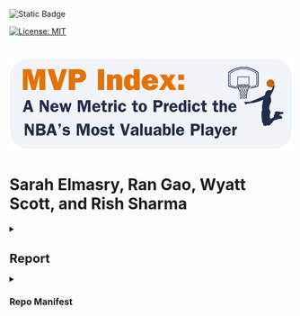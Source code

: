 ![Static Badge](https://img.shields.io/badge/Repo_Status%3A-Work_in_Progress-blue?style=flat&logo=data%3Aimage%2Fpng%3Bbase64%2CiVBORw0KGgoAAAANSUhEUgAAAC0AAAAiCAMAAAD8kqB9AAAClFBMVEUAAAD%2F%2F%2F%2FBYzTCysr2WxvyQRLnSibjUy3VZSLbQyvSjHHIjEX5%2F%2F%2F5%2B%2FvIz9D8%2F%2F%2F4WhryWRz3QBHxUR7ySh%2FxbBjsTiHwbxnnTCXVQiz96eTg4N%2Fd3dzL0tH0XDPFzc32SRv0UB%2F3WRr4XRn1SR32VBv1Uhz0TB71URz0QBDySh3%2FYAP4ZxT1YxnwXRz0ZxnvTh7vVR7yPhDxQhfrTB%2FcVCLfRSzUUCfdPCbLciPQOjLu8fHc5OXn5eT85uHj4uHY19bKt6%2F3WBv2Uhv0WS%2F1TSDyWjT0Sx33XBr3Vhv0Vxz3XRr3Xhr1Uhv0Ux30SRv0Whv3Yhn2Xhr0UhzzPg%2F2RBb0Tx7zPg%2FzPg7zUR33YxjyTh%2F7XgL6WQDxTh%2FwVB%2F3Pw%2FzPA3wTh7zYRv1aBntTCDxXhzrTx%2FwSh7oYCDxaxjuTiDmSyHsWR7rPxnoQiXnchrmehr%2B9%2FTs7%2FD%2B7unW2djQ19jm2dbHxcLKuLD3v6%2FJrKL1SRvvelv25ePBxML7aRfg7%2FbS5ezY7PDA1t32VBv2UBz0SR70QxT0QxT0QxT2VRv1VRz3Yhn1Sx34VRvyTB%2F1Sh71Rhj2Uhz2TBj3YRn3Yxn1RBb5ZBfxTB%2F2ZBn7Zgz4Zhj4QhPuWB30ZBrySR3yXhzvSyDvWRv3PxDvTR%2F0WRzyYhvyPQ32aRryahrvViDuYhnxQRPzbRrsRh%2FYXSPuchnrcxjRp5vqbEr5v6%2F0cU3wWDD849vQqqD3pI32n4b2moDfhmznlmTocVD0XjX5Vhrl5ubKtKvirZ%2FPpprTpZbWnI%2F8q3z2lnv4lHn5pXXwn27fhGrfgmjlkF%2F5klzmclPjcFD1bUn0Z0Ptd0H3bDb0VCr0WyT4WRn7YRf4PQvBMCeZAAAAs3RSTlMA%2FQj72VQnHBIPBgX%2B%2Fv78%2BKqajGI0LyolBv7%2B%2Fv79%2FPX09PTu287Cv7%2B1oqCTi394c1pONCIYFRINCv7%2B%2Fv7%2B%2Fv79%2Ffv39fHw7evp4uHS0M%2FMysXFwbq4s7Cwq6SimpGQgX59eHJoYFlRUElHRD8sGRX%2B%2Fv7%2B%2Fv7%2B%2Fv7%2B%2Fv38%2FPv6%2Bvn57u3p4%2BLd19bV0tLNzcrIwsC5trSnp6eioJ%2Bem5uVlZWRkIiDbmlcS0tEOTQjHZlkpy4AAAI7SURBVDjLYqAPyBHU0Y6NjZlvCuZxLp%2BtrR2jI5iOS7nWjX2nT1xQ5ARzuKdc3Xf%2BzDV%2Fdlyq2dt3NvHbqUhAzJ50vKWxzi0Pt1sSttRLM25bAWYbbXd0YDwVgcflEirH%2BHi2dpoBmVyhe%2BWtd7isBTLxGM4MNDyRQZKBdXtlKf%2FJCLzBwua%2BGWh4BzsDE8RoY%2FyhuGQLsz3%2F5USg0Y4yjHvCufCrZlPYLMuztYt9%2Bjk%2BXjs5Y0JRJAQ0nHFbiNthaaDRQD4RhlfdPsvHKyXHSjj%2BhfYz2xbVVtsw7tbkIqxaAmg4b3kFwmjChh%2BSgRhNGIi57iyTKS45YIRDHiAONMMvyjvw70Iz2hzOMs3kQDX8qI3UARRXc2duQJLXW4MsN%2FdS864QJiQBUb1cZHnTeQvFETwTxSNXkFxdoCdoguZ2wwDdjXDOguvqcKMLkwOEOTG8mh%2FpoysOM7xGBMrapM8SnIM1aDL8PGat4waxJFPZIe7V9fZNlcQRklYiagKB%2BqLcEJ74yqlKqklmeGLGyjjSU3laimiB%2BCrAoryVwkTMgYGHUzHIUjMDr1sNPso3BeLZcKpjMmfisEwTzErRiQpUVurXmNgm0Dtjjn7WsuRCDqAMWvj1%2BAWxsHgcdPJUnRwnst6CwVIsQ1ij28vpoAALS5Ca6mIU1aujVaINklp9s%2FMtkEQ52fKCneMN4tzDDNGcsmiCsIZzGoYLcxXVhNW1mNCFLZb6q2MrILO1%2BmZKYPMorlBlIBcAACpxj1lvNSqgAAAAAElFTkSuQmCC&labelColor=%23232D4B&color=%23E57200)

[![License: MIT](https://img.shields.io/badge/License-MIT-yellow.svg)](https://opensource.org/licenses/MIT)

<h1 align="center">
    <img src="images/logo.png">
</h1>
<p align="center">

# Sarah Elmasry, Ran Gao, Wyatt Scott, and Rish Sharma

<details>
<summary><h1 style="font-size: 22px;">Report</h1></summary>


## Table of Contents

<!--ts-->
   * [Introduction](#introduction)
   * [Data](#data)
   * [Experimental Design](#experimental-design)
      * [Design Overview](#design-overview)
      * [Feature Selection Process](#feature-selection-process)
      * [Modeling](#modeling)
      * [Index Building](#index-building)
   * [Results](#results)
   * [Testing](#testing)
   * [Conclusions](#conclusions)
<!--te-->

## Introduction

Data Scientists and analysts have developed several metrics for determining a player's value to their team's success. Prominent examples include Value Over Replacement Player (VORP), Box Plus/Minus (BPM), and FiveThirtyEight's Robust Algorithm (using) Player Tracking (and) On/Off Ratings (RAPTOR)​. We aim to develop a multivariate index that weighs these parameters based on how well they predict MVP rankings, then test it on unseen data for the most recent five seasons to see if our "MVP index" correctly predicts the MVP rankings.​ We will experiment with the index formula and compare it to other methods developed by reputable analyst sources.

## Data

We obtained the dataset from [JK-Future](https://github.com/JK-Future-GitHub/NBA_MVP), who originally scraped the data from Basketball-Reference via automated HTML parsing. The dataset contains statistics for National Basketball Association (NBA) players relevant to determining the Most Valuable Player (MVP) in a season and has 7,329 entries with 53 columns. The dataset is significant in its breadth and depth of coverage.

The dataset is stored in `mvp_data.csv`, which we load into `DataCleaning_EDA.ipynb` and perform some cleaning and aggregation steps, including:

* Fill missing values for the Rank, mvp_share, and Trp Dbl (Triple Double) columns
* Normalize the Trp Dbl column by dividing it by G (the total number of games played in a given season)
* Convert G (Games) and Season columns to integer data type
* Filter the entire data frame (df) to include only players that meet the 40-game requirement necessary to be considered for the MVP award
* Create the Rk_Conf (Conference Ranking) column – calculate conference rankings for each season based on W (the number of wins), then re-rank the conference rankings within each season and conference group
* Save the edited data frame thus far to `mvp_data_edit.csv` (we use this in `Test.ipynb` to merge predicted values with actual and compare results)
* Drop the Conference and W (Wins) columns
* Create a separate data frame (df_last) with the data for the most recent five seasons (2018–22), which we use to test our final model and index in `Test.ipynb`
* Check for missing values: We found many missing values for seasons before 1980; for example, 3P (Three-pointers) were not introduced in the NBA until 1979–80, and there are a lot of missing values before then, so we drop any season before 1980
* Save df and df_last to comma-separated Excel files

We discuss some additional preprocessing steps in the Experimental Design section below, as these steps relate to the project's feature selection and modeling phases.

The values we seek to predict are in the `mvp_share` column, which represents the result of the MVP voting for each season.

## Experimental Design

<details>
<summary><strong>Click here to see hardware and compute details</strong></summary>

We use Rivanna – the University of Virginia’s High-Performance Computing (HPC) system – with the following hardware details:

- **System**: Linux
- **Release**: 4.18.0-425.10.1.el8_7.x86_64
- **Machine**: x86_64
- **CPU Cores**: 28
- **RAM**: 36GB
- **CPU Vendor**: AuthenticAMD
- **CPU Model**: AMD EPYC 7742 64-Core Processor
</details>

#### Design Overview

Below is a brief overview of the steps taken to gather the index values and model results. We detail these steps further in the Feature Selection Process, Modeling, Results, and Testing sections that follow.

<h1 align="center">
    <img src="images/pipeline.png">
</h1>
<p align="center">

#### Feature Selection Process

In `FeatureSelection.ipynb`, we load in the main data frame (`df`) that we created and saved in `DataCleaning_EDA.ipynb`.

We perform robust feature selection to reduce model and index complexity. The main code we use for feature selection can be found in `preptrain.py`. This Python module file includes a function, `preprocess_and_train`, which we employ in `FeatureSelection.ipynb`. We wrote the function to perform the following:

* Impute missing values with the median value for numeric features, scale the features using standardization (subtracting the mean and dividing by the standard deviation) and apply one-hot encoding for categorical features.

* Apply the preprocessing separately to the training and testing datasets and extract the feature names, removing any prefixes.

* Train and test eight different models on the preprocessed data and extract the feature importance scores of the top ten predictors. The models are:

  - Random Forest (RF)
  - Decision Tree (DTree)
  - Principal Component Analysis (PCA)
  - Gradient Boosting (GB)
  - Support Vector (SVR)
  - Extra Trees (XTrees)
  - AdaBoost (Ada)
  - Extreme Gradient Boosting (XGB)

For hyperparameter tuning, we define a reasonably extensive parameter grid for each method and use Bayesian optimization with five-fold cross-validation to sample parameter settings from the specified distributions.

In `FeatureSelection.ipynb`, we run the `preprocess_and_train function` from `preptrain.py` and use the `print_dict_imps` function from `helper_functions.py` to print tables of the feature importances for each method, which we store in a Python dictionary via the `preprocess_and_train function`. We then use the `avg_imp` function from `helper_functions.py` to display the average feature importance across the eight methods. 

The results for the top 10 features included several features related to points (scoring) that are highly correlated, including FT (free throws), 2P (two-pointers), FG (field goals), FGA (field goal attempts), FTA (free throw attempts) and PTS (points).

We chose to drop all of these except PTS because the latter effectively captures the others. The resulting top ten features are:

- WS/48 = Win Shares per 48
- MP = Minutes Played
- PTS = Points
- WS = Win Shares (see <a href="https://www.basketball-reference.com/about/ws.html">NBA Win Shares</a>)
- VORP = Value Over Replacement Player
- PER = Player Efficiency Rating (see <a href="https://www.basketball-reference.com/about/per.html">Calculating PER</a>)
- eFG% = Effective Field Goal Percentage
- AST = Assists
- Rk_Year = Team Ranking
- DBPM = Defensive Box Plus-Minus

There are still some highly correlated features, but we proceed with these 10 and save them to a `df_selected.csv` to use for modeling.

#### Modeling

In `Models.ipynb`, we use `modeling.py` to train and test only the ensemble and tree-based methods, as these are best suited for our next task — finding the best model we can and using the feature importance scores to inform our index design.

In `Test.ipynb`, we load in the selected features, the training dataset, the testing dataset containing the data for the 2018–22 seasons, and the best model from `Models.ipynb`. We filter the training and testing data to include only the selected features.

We then perform an 80-20 train/test split of the training data and test the best model from `Models.ipynb`. Next, we use the best model to predict the mvp_share for the 2018–22 seasons and compare the predicted values to the actual values.

The Results and Testing sections below discuss the modeling results.

#### Index Building

TBD...

### Results

TBD...

### Testing

TBD ...


### Conclusions

TBD ...

</details>

<details>
<summary><h1 style="font-size: 16px;">Repo Manifest</h1></summary>

<details>
<summary><h3 style="font-size: 14px;">Jupyter Notebooks</h3></summary>
  
- #### [FeatureSelection.ipynb](https://github.com/UVA-MLSys/Big-Data-Systems/blob/main/Team%207/Jupyter%20Notebooks/FeatureSelection.ipynb):

  Feature Selection notebook where we use the `preprocess_and_train` function from `preptrain.py` and ensemble the methods to generate the best 10 features.
  
- #### [DataCleaning_EDA.ipynb](https://github.com/UVA-MLSys/Big-Data-Systems/blob/main/Team%207/Jupyter%20Notebooks/DataCleaning_EDA.ipynb):
  
  Exploratory notebook where the data is cleaned; includes some basic EDA.

- #### [Models.ipynb](https://github.com/UVA-MLSys/Big-Data-Systems/blob/main/Team%207/Jupyter%20Notebooks/Models.ipynb):

  Modeling notebook where we use the selected features (from `df_selected.csv`) to train and evaluate a range of models and extract their feature importance. These results will inform how we weight features in the index.

- #### [Test.ipynb](https://github.com/UVA-MLSys/Big-Data-Systems/blob/main/Team%207/Jupyter%20Notebooks/Test.ipynb):

  This notebook contains the code where we test our best model (from `Models.ipynb`) against the last five seasons. We include some visualizations showing the model prediction versus the actual values.

</details>

<details>
<summary><h3 style="font-size: 14px;">Data Files</h3></summary>
  
- #### [df_clean.csv](https://github.com/UVA-MLSys/Big-Data-Systems/blob/main/Team%207/Data%20Files/df_clean.csv):
  
  Main file used for training and validation.

- #### [df_last.csv](https://github.com/UVA-MLSys/Big-Data-Systems/blob/main/Team%207/Data%20Files/df_last.csv):
  
  Testing file for examining model performance on last 5 seasons (2018-22).

- #### [df_selected.csv](https://github.com/UVA-MLSys/Big-Data-Systems/blob/main/Team%207/Data%20Files/df_selected.csv):

  Selected features containing the subset of predictor variables.

- #### [mvp_data.csv](https://github.com/UVA-MLSys/Big-Data-Systems/blob/main/Team%207/Data%20Files/mvp_data.csv):

  Initial NBA mvp data set. Reduced in `DataCleaning_EDA.ipynb` to only include essential rows and columns of study.

- #### [mvp_data_edit.csv](https://github.com/UVA-MLSys/Big-Data-Systems/blob/main/Team%207/Data%20Files/mvp_data_edit.csv)

  The cleaned data from `DataCleaning_EDA.ipynb`, used in `Test.ipynb` to merge and compare predicted and actual values.
  
</details>

<details>
<summary><h3 style="font-size: 14px;">Python Modules (helper functions, classes)</h3></summary>
  
- #### [preptrain.py](https://github.com/UVA-MLSys/Big-Data-Systems/blob/main/Team%207/Python%20Modules/preptrain.py):
  
  Custom function/pipeline for preprocessing and feature selection.

- #### [modeling.py](https://github.com/UVA-MLSys/Big-Data-Systems/blob/main/Team%207/Python%20Modules/modeling.py):

  Custom function/pipeline to train the ensemble and tree-based models and extract the best model.

- #### [helper_functions.py](https://github.com/UVA-MLSys/Big-Data-Systems/blob/main/Team%207/Python%20Modules/helper_functions.py):

This module contains various helper functions for system information retrieval, model evaluation, and visualization.
    
- `get_hardware_details()`:
  
  Retrieve basic hardware details of the system.

- `print_importances(features, model)`:
  
  Print the feature importances of a model.

- `print_dict_imps(feature_importances)`:
  
  Print the feature importances in a visually appealing table format side-by-side.

- `avg_imps(feature_importances)`:
  
  Calculate the average feature importances across different methods.

- `create_imp_df(model_names, models, feature_names)`:
  
  Create a DataFrame of feature importances for each model.

- `plot_corr_heatmap(corr_matrix, selected_feature_names, threshold=0.65, width=7, height=4)`:
  
  Plot a correlation heatmap for selected features.

- `plot_model_performance(model_names, r_sqs, MSE_s)`:
  
  Plot the R-squared and MSE values of different regression models.
</details>

<details>
<summary><h3 style="font-size: 14px;">Other Files</h3></summary>

- #### [images](https://github.com/UVA-MLSys/Big-Data-Systems/tree/main/Team%207/images):

The images folder contains various visualizations and images used in the README.md

- #### [README.md](https://github.com/UVA-MLSys/Big-Data-Systems/blob/main/Team%207/Readme.md):

The README.md file includes the repository description and the report.

- #### [requirements.txt](https://github.com/UVA-MLSys/Big-Data-Systems/blob/main/Team%207/requirements.txt):

This file includes all of the necessary libraries and versions for running our code.
</details>
</details>
